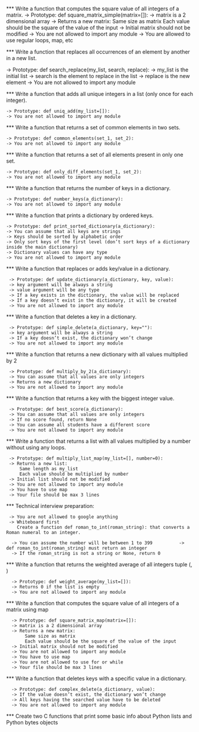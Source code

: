 
*** Write a function that computes the square value of all integers of a matrix.
   -> Prototype: def square_matrix_simple(matrix=[]):
   -> matrix is a 2 dimensional array
   -> Returns a new matrix:
        Same size as matrix
        Each value should be the square of the value of the input
   -> Initial matrix should not be modified
   -> You are not allowed to import any module
   -> You are allowed to use regular loops, map, etc

*** Write a function that replaces all occurrences of an element by another in a new list.

   -> Prototype: def search_replace(my_list, search, replace):
   -> my_list is the initial list
   -> search is the element to replace in the list
   -> replace is the new element
   -> You are not allowed to import any module

*** Write a function that adds all unique integers in a list (only once for each integer).

    -> Prototype: def uniq_add(my_list=[]):
    -> You are not allowed to import any module

*** Write a function that returns a set of common elements in two sets.

    -> Prototype: def common_elements(set_1, set_2):
    -> You are not allowed to import any module

*** Write a function that returns a set of all elements present in only one set.

    -> Prototype: def only_diff_elements(set_1, set_2):
    -> You are not allowed to import any module

*** Write a function that returns the number of keys in a dictionary.

    -> Prototype: def number_keys(a_dictionary):
    -> You are not allowed to import any module

*** Write a function that prints a dictionary by ordered keys.

    -> Prototype: def print_sorted_dictionary(a_dictionary):
    -> You can assume that all keys are strings
    -> Keys should be sorted by alphabetic order
    -> Only sort keys of the first level (don’t sort keys of a dictionary inside the main dictionary)
    -> Dictionary values can have any type
    -> You are not allowed to import any module

*** Write a function that replaces or adds key/value in a dictionary.

     -> Prototype: def update_dictionary(a_dictionary, key, value):
     -> key argument will be always a string
     -> value argument will be any type
     -> If a key exists in the dictionary, the value will be replaced
     -> If a key doesn’t exist in the dictionary, it will be created
     -> You are not allowed to import any module

*** Write a function that deletes a key in a dictionary.

     -> Prototype: def simple_delete(a_dictionary, key=""):
     -> key argument will be always a string
     -> If a key doesn’t exist, the dictionary won’t change
     -> You are not allowed to import any module

*** Write a function that returns a new dictionary with all values multiplied by 2

     -> Prototype: def multiply_by_2(a_dictionary):
     -> You can assume that all values are only integers
     -> Returns a new dictionary
     -> You are not allowed to import any module

*** Write a function that returns a key with the biggest integer value.

     -> Prototype: def best_score(a_dictionary):
     -> You can assume that all values are only integers
     -> If no score found, return None
     -> You can assume all students have a different score
     -> You are not allowed to import any module

*** Write a function that returns a list with all values multiplied by a number without using any loops.

     -> Prototype: def multiply_list_map(my_list=[], number=0):
     -> Returns a new list:
         Same length as my_list
         Each value should be multiplied by number
     -> Initial list should not be modified
     -> You are not allowed to import any module
     -> You have to use map
     -> Your file should be max 3 lines

*** Technical interview preparation:

     -> You are not allowed to google anything
     -> Whiteboard first
        Create a function def roman_to_int(roman_string): that converts a Roman numeral to an integer.

      -> You can assume the number will be between 1 to 399          -> def roman_to_int(roman_string) must return an integer
      -> If the roman_string is not a string or None, return 0

*** Write a function that returns the weighted average of all integers tuple (<score>, <weight>)

      -> Prototype: def weight_average(my_list=[]):
      -> Returns 0 if the list is empty
      -> You are not allowed to import any module

*** Write a function that computes the square value of all integers of a matrix using map

      -> Prototype: def square_matrix_map(matrix=[]):
      -> matrix is a 2 dimensional array
      -> Returns a new matrix:
           Same size as matrix
           Each value should be the square of the value of the input
      -> Initial matrix should not be modified
      -> You are not allowed to import any module
      -> You have to use map
      -> You are not allowed to use for or while
      -> Your file should be max 3 lines

*** Write a function that deletes keys with a specific value in a dictionary.

      -> Prototype: def complex_delete(a_dictionary, value):
      -> If the value doesn’t exist, the dictionary won’t change
      -> All keys having the searched value have to be deleted
      -> You are not allowed to import any module

*** Create two C functions that print some basic info about Python lists and Python bytes objects
